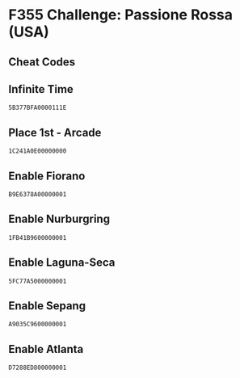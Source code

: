 # F355 Challenge: Passione Rossa (USA)

## Cheat Codes

## Infinite Time

```
5B377BFA0000111E

```

## Place 1st - Arcade

```
1C241A0E00000000

```

## Enable Fiorano

```
B9E6378A00000001

```

## Enable Nurburgring

```
1FB41B9600000001

```

## Enable Laguna-Seca

```
5FC77A5000000001

```

## Enable Sepang

```
A9035C9600000001

```

## Enable Atlanta

```
D7288ED800000001

```

